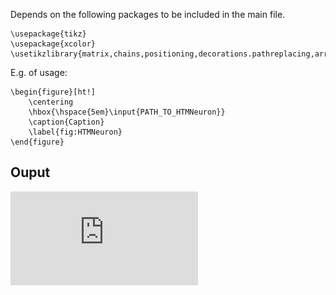 Depends on the following packages to be included in the main file.

```
\usepackage{tikz}
\usepackage{xcolor}
\usetikzlibrary{matrix,chains,positioning,decorations.pathreplacing,arrows,shapes.gates.logic.US,shapes.gates.logic.IEC,calc}
```

E.g. of usage: 

```
\begin{figure}[ht!]
    \centering
    \hbox{\hspace{5em}\input{PATH_TO_HTMNeuron}}
    \caption{Caption}
    \label{fig:HTMNeuron}
\end{figure}
```

## Ouput 

![Image description](https://github.com/aktersnurra/HTMNeuron/blob/master/htm_neuron.pdf)
